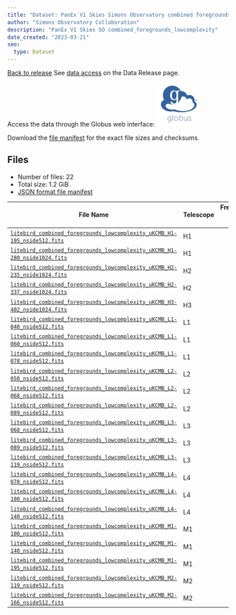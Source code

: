 ```yaml
---
title: "Dataset: PanEx V1 Skies Simons Observatory combined foregrounds lowcomplexity"
author: "Simons Observatory Collaboration"
description: "PanEx V1 Skies SO combined_foregrounds_lowcomplexity"
date_created: "2023-03-21"
seo:
  type: Dataset
---
```


[Back to release](./panexv1-litebird.html#datasets)
See [data access](./panexv1-litebird.html#data-access) on the Data Release page.

Access the data through the Globus web interface: [![Download via Globus](images/globus-logo.png)](https://app.globus.org/file-manager?origin_id=53b2a147-ae9d-4bbf-9d18-3b46d133d4bb&origin_path=%2Fpanexp_v1_litebird%2Fcombined_foregrounds_lowcomplexity%2F)

Download the [file manifest](https://g-0a470a.6b7bd8.0ec8.data.globus.org/panexp_v1_litebird/combined_foregrounds_lowcomplexity/manifest.json) for the exact file sizes and checksums.

## Files

- Number of files: 22
- Total size: 1.2 GiB
- [JSON format file manifest](https://g-0a470a.6b7bd8.0ec8.data.globus.org/panexp_v1_litebird/combined_foregrounds_lowcomplexity/manifest.json)

|                                                                                                                             File Name                                                                                                                             | Telescope | Frequency Band (GHz) | Pixelization | Nside | Unit  |   Size    |
| ----------------------------------------------------------------------------------------------------------------------------------------------------------------------------------------------------------------------------------------------------------------- | --------- | -------------------: | ------------ | ----: | ----- | --------- |
| [`litebird_combined_foregrounds_lowcomplexity_uKCMB_H1-195_nside512.fits`](https://g-456d30.0ed28.75bc.data.globus.org/panexp_v1_litebird/equatorial/combined_foregrounds_lowcomplexity/litebird_combined_foregrounds_lowcomplexity_uKCMB_H1-195_nside512.fits)   | H1        |                  195 | healpix      |   512 | uKCMB | 36.0 MiB  |
| [`litebird_combined_foregrounds_lowcomplexity_uKCMB_H1-280_nside1024.fits`](https://g-456d30.0ed28.75bc.data.globus.org/panexp_v1_litebird/equatorial/combined_foregrounds_lowcomplexity/litebird_combined_foregrounds_lowcomplexity_uKCMB_H1-280_nside1024.fits) | H1        |                  280 | healpix      |  1024 | uKCMB | 144.0 MiB |
| [`litebird_combined_foregrounds_lowcomplexity_uKCMB_H2-235_nside1024.fits`](https://g-456d30.0ed28.75bc.data.globus.org/panexp_v1_litebird/equatorial/combined_foregrounds_lowcomplexity/litebird_combined_foregrounds_lowcomplexity_uKCMB_H2-235_nside1024.fits) | H2        |                  235 | healpix      |  1024 | uKCMB | 144.0 MiB |
| [`litebird_combined_foregrounds_lowcomplexity_uKCMB_H2-337_nside1024.fits`](https://g-456d30.0ed28.75bc.data.globus.org/panexp_v1_litebird/equatorial/combined_foregrounds_lowcomplexity/litebird_combined_foregrounds_lowcomplexity_uKCMB_H2-337_nside1024.fits) | H2        |                  337 | healpix      |  1024 | uKCMB | 144.0 MiB |
| [`litebird_combined_foregrounds_lowcomplexity_uKCMB_H3-402_nside1024.fits`](https://g-456d30.0ed28.75bc.data.globus.org/panexp_v1_litebird/equatorial/combined_foregrounds_lowcomplexity/litebird_combined_foregrounds_lowcomplexity_uKCMB_H3-402_nside1024.fits) | H3        |                  402 | healpix      |  1024 | uKCMB | 144.0 MiB |
| [`litebird_combined_foregrounds_lowcomplexity_uKCMB_L1-040_nside512.fits`](https://g-456d30.0ed28.75bc.data.globus.org/panexp_v1_litebird/equatorial/combined_foregrounds_lowcomplexity/litebird_combined_foregrounds_lowcomplexity_uKCMB_L1-040_nside512.fits)   | L1        |                   40 | healpix      |   512 | uKCMB | 36.0 MiB  |
| [`litebird_combined_foregrounds_lowcomplexity_uKCMB_L1-060_nside512.fits`](https://g-456d30.0ed28.75bc.data.globus.org/panexp_v1_litebird/equatorial/combined_foregrounds_lowcomplexity/litebird_combined_foregrounds_lowcomplexity_uKCMB_L1-060_nside512.fits)   | L1        |                   60 | healpix      |   512 | uKCMB | 36.0 MiB  |
| [`litebird_combined_foregrounds_lowcomplexity_uKCMB_L1-078_nside512.fits`](https://g-456d30.0ed28.75bc.data.globus.org/panexp_v1_litebird/equatorial/combined_foregrounds_lowcomplexity/litebird_combined_foregrounds_lowcomplexity_uKCMB_L1-078_nside512.fits)   | L1        |                   78 | healpix      |   512 | uKCMB | 36.0 MiB  |
| [`litebird_combined_foregrounds_lowcomplexity_uKCMB_L2-050_nside512.fits`](https://g-456d30.0ed28.75bc.data.globus.org/panexp_v1_litebird/equatorial/combined_foregrounds_lowcomplexity/litebird_combined_foregrounds_lowcomplexity_uKCMB_L2-050_nside512.fits)   | L2        |                   50 | healpix      |   512 | uKCMB | 36.0 MiB  |
| [`litebird_combined_foregrounds_lowcomplexity_uKCMB_L2-068_nside512.fits`](https://g-456d30.0ed28.75bc.data.globus.org/panexp_v1_litebird/equatorial/combined_foregrounds_lowcomplexity/litebird_combined_foregrounds_lowcomplexity_uKCMB_L2-068_nside512.fits)   | L2        |                   68 | healpix      |   512 | uKCMB | 36.0 MiB  |
| [`litebird_combined_foregrounds_lowcomplexity_uKCMB_L2-089_nside512.fits`](https://g-456d30.0ed28.75bc.data.globus.org/panexp_v1_litebird/equatorial/combined_foregrounds_lowcomplexity/litebird_combined_foregrounds_lowcomplexity_uKCMB_L2-089_nside512.fits)   | L2        |                   89 | healpix      |   512 | uKCMB | 36.0 MiB  |
| [`litebird_combined_foregrounds_lowcomplexity_uKCMB_L3-068_nside512.fits`](https://g-456d30.0ed28.75bc.data.globus.org/panexp_v1_litebird/equatorial/combined_foregrounds_lowcomplexity/litebird_combined_foregrounds_lowcomplexity_uKCMB_L3-068_nside512.fits)   | L3        |                   68 | healpix      |   512 | uKCMB | 36.0 MiB  |
| [`litebird_combined_foregrounds_lowcomplexity_uKCMB_L3-089_nside512.fits`](https://g-456d30.0ed28.75bc.data.globus.org/panexp_v1_litebird/equatorial/combined_foregrounds_lowcomplexity/litebird_combined_foregrounds_lowcomplexity_uKCMB_L3-089_nside512.fits)   | L3        |                   89 | healpix      |   512 | uKCMB | 36.0 MiB  |
| [`litebird_combined_foregrounds_lowcomplexity_uKCMB_L3-119_nside512.fits`](https://g-456d30.0ed28.75bc.data.globus.org/panexp_v1_litebird/equatorial/combined_foregrounds_lowcomplexity/litebird_combined_foregrounds_lowcomplexity_uKCMB_L3-119_nside512.fits)   | L3        |                  119 | healpix      |   512 | uKCMB | 36.0 MiB  |
| [`litebird_combined_foregrounds_lowcomplexity_uKCMB_L4-078_nside512.fits`](https://g-456d30.0ed28.75bc.data.globus.org/panexp_v1_litebird/equatorial/combined_foregrounds_lowcomplexity/litebird_combined_foregrounds_lowcomplexity_uKCMB_L4-078_nside512.fits)   | L4        |                   78 | healpix      |   512 | uKCMB | 36.0 MiB  |
| [`litebird_combined_foregrounds_lowcomplexity_uKCMB_L4-100_nside512.fits`](https://g-456d30.0ed28.75bc.data.globus.org/panexp_v1_litebird/equatorial/combined_foregrounds_lowcomplexity/litebird_combined_foregrounds_lowcomplexity_uKCMB_L4-100_nside512.fits)   | L4        |                  100 | healpix      |   512 | uKCMB | 36.0 MiB  |
| [`litebird_combined_foregrounds_lowcomplexity_uKCMB_L4-140_nside512.fits`](https://g-456d30.0ed28.75bc.data.globus.org/panexp_v1_litebird/equatorial/combined_foregrounds_lowcomplexity/litebird_combined_foregrounds_lowcomplexity_uKCMB_L4-140_nside512.fits)   | L4        |                  140 | healpix      |   512 | uKCMB | 36.0 MiB  |
| [`litebird_combined_foregrounds_lowcomplexity_uKCMB_M1-100_nside512.fits`](https://g-456d30.0ed28.75bc.data.globus.org/panexp_v1_litebird/equatorial/combined_foregrounds_lowcomplexity/litebird_combined_foregrounds_lowcomplexity_uKCMB_M1-100_nside512.fits)   | M1        |                  100 | healpix      |   512 | uKCMB | 36.0 MiB  |
| [`litebird_combined_foregrounds_lowcomplexity_uKCMB_M1-140_nside512.fits`](https://g-456d30.0ed28.75bc.data.globus.org/panexp_v1_litebird/equatorial/combined_foregrounds_lowcomplexity/litebird_combined_foregrounds_lowcomplexity_uKCMB_M1-140_nside512.fits)   | M1        |                  140 | healpix      |   512 | uKCMB | 36.0 MiB  |
| [`litebird_combined_foregrounds_lowcomplexity_uKCMB_M1-195_nside512.fits`](https://g-456d30.0ed28.75bc.data.globus.org/panexp_v1_litebird/equatorial/combined_foregrounds_lowcomplexity/litebird_combined_foregrounds_lowcomplexity_uKCMB_M1-195_nside512.fits)   | M1        |                  195 | healpix      |   512 | uKCMB | 36.0 MiB  |
| [`litebird_combined_foregrounds_lowcomplexity_uKCMB_M2-119_nside512.fits`](https://g-456d30.0ed28.75bc.data.globus.org/panexp_v1_litebird/equatorial/combined_foregrounds_lowcomplexity/litebird_combined_foregrounds_lowcomplexity_uKCMB_M2-119_nside512.fits)   | M2        |                  119 | healpix      |   512 | uKCMB | 36.0 MiB  |
| [`litebird_combined_foregrounds_lowcomplexity_uKCMB_M2-166_nside512.fits`](https://g-456d30.0ed28.75bc.data.globus.org/panexp_v1_litebird/equatorial/combined_foregrounds_lowcomplexity/litebird_combined_foregrounds_lowcomplexity_uKCMB_M2-166_nside512.fits)   | M2        |                  166 | healpix      |   512 | uKCMB | 36.0 MiB  |
